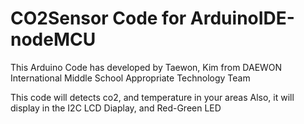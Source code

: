 # CO2Sensor Code for ArduinoIDE-nodeMCU

This Arduino Code has developed by Taewon, Kim from DAEWON International Middle School Appropriate Technology Team

This code will detects co2, and temperature in your areas
Also, it will display in the I2C LCD Diaplay, and Red-Green LED